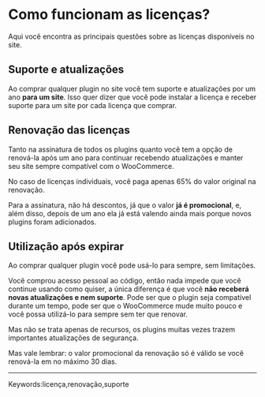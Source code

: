 # Como funcionam as licenças?

Aqui você encontra as principais questões sobre as licenças disponíveis no site.

## Suporte e atualizações

Ao comprar qualquer plugin no site você tem suporte e atualizações por um ano **para um site**. Isso quer dizer que você pode instalar a licença e receber suporte para um site por cada licença que comprar.

## Renovação das licenças

Tanto na assinatura de todos os plugins quanto você tem a opção de renová-la após um ano para continuar recebendo atualizações e manter seu site sempre compatível com o WooCommerce.

No caso de licenças individuais, você paga apenas 65% do valor original na renovação.

Para a assinatura, não há descontos, já que o valor **já é promocional**, e, além disso, depois de um ano ela já está valendo ainda mais porque novos plugins foram adicionados.

## Utilização após expirar

Ao comprar qualquer plugin você pode usá-lo para sempre, sem limitações.

Você comprou acesso pessoal ao código, então nada impede que você continue usando como quiser, a única diferença é que você **não receberá novas atualizações e nem suporte**. Pode ser que o plugin seja compatível durante um tempo, pode ser que o WooCommerce mude muito pouco e você possa utilizá-lo para sempre sem ter que renovar.

Mas não se trata apenas de recursos, os plugins muitas vezes trazem importantes atualizações de segurança.

Mas vale lembrar: o valor promocional da renovação só é válido se você renová-la em no máximo 30 dias.

___

Keywords:licença,renovação,suporte